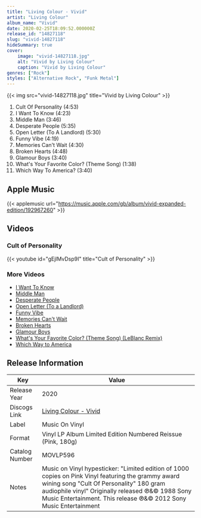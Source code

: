 ```yaml
---
title: "Living Colour - Vivid"
artist: "Living Colour"
album_name: "Vivid"
date: 2020-02-25T18:09:52.000000Z
release_id: "14827118"
slug: "vivid-14827118"
hideSummary: true
cover:
    image: "vivid-14827118.jpg"
    alt: "Vivid by Living Colour"
    caption: "Vivid by Living Colour"
genres: ["Rock"]
styles: ["Alternative Rock", "Funk Metal"]
---
```


{{< img src="vivid-14827118.jpg" title="Vivid by Living Colour" >}}

<!-- section break -->

1. Cult Of Personality (4:53)
2. I Want To Know (4:23)
3. Middle Man (3:46)
4. Desperate People (5:35)
5. Open Letter (To A Landlord) (5:30)
6. Funny Vibe (4:19)
7. Memories Can't Wait (4:30)
8. Broken Hearts (4:48)
9. Glamour Boys (3:40)
10. What's Your Favorite Color? (Theme Song) (1:38)
11. Which Way To America? (3:40)

<!-- section break -->




## Apple Music
{{< applemusic url="https://music.apple.com/gb/album/vivid-expanded-edition/192967260" >}}





## Videos
### Cult of Personality
{{< youtube id="gEjlMvDsp9I" title="Cult of Personality" >}}<br>

### More Videos

- [I Want To Know](https://www.youtube.com/watch?v=gMzHmdo7BEw)
- [Middle Man](https://www.youtube.com/watch?v=oQl1yqQGJp8)
- [Desperate People](https://www.youtube.com/watch?v=D3Mb9e8mqsg)
- [Open Letter (To a Landlord)](https://www.youtube.com/watch?v=yEeyR6F-RCI)
- [Funny Vibe](https://www.youtube.com/watch?v=R7Dq8CT0l0E)
- [Memories Can't Wait](https://www.youtube.com/watch?v=VSkm4Dr2AzQ)
- [Broken Hearts](https://www.youtube.com/watch?v=pO1hImyPtS8)
- [Glamour Boys](https://www.youtube.com/watch?v=9bvU5Vl0H-M)
- [What's Your Favorite Color? (Theme Song) (LeBlanc Remix)](https://www.youtube.com/watch?v=hjmS6rlK6oc)
- [Which Way to America](https://www.youtube.com/watch?v=IokyWj54ZLs)


## Release Information
|  Key           | Value                                                |
| ---------------| ---------------------------------------------------- |
| Release Year   | 2020                                   |
| Discogs Link   | [Living Colour - Vivid](https://www.discogs.com/release/14827118-Living-Colour-Vivid) |
| Label          | Music On Vinyl |
| Format         | Vinyl LP Album Limited Edition Numbered Reissue (Pink, 180g) |
| Catalog Number | MOVLP596 |
| Notes | Music on Vinyl hypesticker: "Limited edition of 1000 copies on Pink Vinyl featuring the grammy award wining song "Cult Of Personality"  180 gram audiophile vinyl"  Originally released ℗&© 1988 Sony Music Entertainment. This release ℗&©  2012 Sony Music Entertainment  |